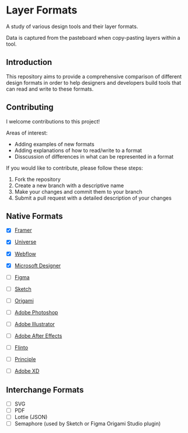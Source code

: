 # Layer Formats

A study of various design tools and their layer formats.

Data is captured from the pasteboard when copy-pasting layers within a tool.

## Introduction

This repository aims to provide a comprehensive comparison of different design formats in order to help designers and developers build tools that can read and write to these formats.

## Contributing

I welcome contributions to this project!

Areas of interest:
- Adding examples of new formats
- Adding explanations of how to read/write to a format
- Disscussion of differences in what can be represented in a format

If you would like to contribute, please follow these steps:

1. Fork the repository
2. Create a new branch with a descriptive name
3. Make your changes and commit them to your branch
4. Submit a pull request with a detailed description of your changes

## Native Formats

- [x] [Framer](framer/example.json)
- [x] [Universe](universe/lineage.json)
- [x] [Webflow](#webflow)
- [x] [Microsoft Designer](designer/pasteboard-inside.json)
- [ ] [Figma](#figma)
- [ ] [Sketch](#sketch)
- [ ] [Origami](#origami)
- [ ] [Adobe Photoshop](#adobe-photoshop)
- [ ] [Adobe Illustrator](#adobe-illustrator)
- [ ] [Adobe After Effects](#adobe-after-effects)
- [ ] [Flinto](#flinto)
- [ ] [Principle](#principle)
- [ ] [Adobe XD](#adobe-xd)


## Interchange Formats

- [ ] SVG
- [ ] PDF
- [ ] Lottie (JSON)
- [ ] Semaphore (used by Sketch or Figma Origami Studio plugin)
